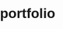 # portfolio
<!DOCTYPE html>
<html lang="en">
<head>
    <meta charset="UTF-8">
    <meta name="viewport" content="width=device-width, initial-scale=1.0">
    <title>Portfolio</title>
    <style>
        body {
            font-family: Arial, sans-serif;
            margin: 0;
            padding: 0;
            box-sizing: border-box;
        }

        header {
            background-color: #4CAF50;
            color: white;
            padding: 20px;
            text-align: center;
        }

        nav {
            display: flex;
            justify-content: center;
            background-color: #333;
        }

        nav a {
            color: white;
            text-decoration: none;
            padding: 14px 20px;
            display: block;
        }

        nav a:hover {
            background-color: #575757;
        }

        .hero {
            background-color: #f4f4f4;
            padding: 60px 20px;
            text-align: center;
        }

        .hero h1 {
            margin-bottom: 20px;
            font-size: 2.5em;
        }

        .hero p {
            font-size: 1.2em;
            color: #555;
        }

        .sections {
            display: flex;
            flex-direction: column;
            gap: 40px;
            padding: 20px;
            align-items: center;
        }

        .section {
            background-color: #ddd;
            border-radius: 8px;
            padding: 20px;
            width: 80%;
            box-shadow: 0 2px 5px rgba(0, 0, 0, 0.2);
        }

        .section h2 {
            margin-bottom: 10px;
            color: #333;
        }

        .section p {
            color: #666;
        }

        footer {
            background-color: #333;
            color: white;
            text-align: center;
            padding: 10px;
            margin-top: 20px;
        }

        .about img {
            max-width: 150px;
            border-radius: 50%;
            margin-bottom: 20px;
        }

        .skills ul {
            list-style: none;
            padding: 0;
        }

        .skills ul li {
            background: #4CAF50;
            color: white;
            margin: 5px 0;
            padding: 10px;
            border-radius: 5px;
        }

        .projects img {
            max-width: 100%;
            border-radius: 8px;
        }

        .resume a {
            display: inline-block;
            background-color: #4CAF50;
            color: white;
            padding: 10px 20px;
            text-decoration: none;
            border-radius: 5px;
        }

        .resume a:hover {
            background-color: #45a049;
        }

        @media (max-width: 768px) {
            .section {
                width: 100%;
            }
        }
    </style>
</head>
<body>
    <header>
        <h1>Suraj Tripathi</h1>
        <p>Creative Developer & Designer</p>
    </header>
    <nav>
        <a href="#about">About</a>
        <a href="#skills">Skills</a>
        <a href="#projects">Projects</a>
        <a href="#resume">Resume</a>
        <a href="#contact">Contact</a>
    </nav>
    <div class="hero">
        <h1>Welcome to My Portfolio</h1>
        <p>Discover my work, skills, and passion for development and design.</p>
    </div>
    <div class="sections">
        <div class="section about" id="about">
            <h2>About Me</h2>
            <img src="https://via.placeholder.com/150" alt="Suraj Tripathi">
            <p>Hi, I'm Suraj, a creative developer with a passion for building visually appealing and user-friendly websites. With expertise in HTML, CSS, and JavaScript, I bring ideas to life.</p>
        </div>
        <div class="section skills" id="skills">
            <h2>Skills</h2>
            <ul>
                <li>HTML & CSS</li>
                <li>JavaScript</li>
                <li>Responsive Design</li>
                <li>UI/UX Design</li>
                <li>Version Control (Git)</li>
            </ul>
        </div>
        <div class="section projects" id="projects">
            <h2>Projects</h2>
            <p>Here are some of my recent projects:</p>
            <img src="https://via.placeholder.com/300" alt="Project Image">
            <p><strong>Project 1:</strong> Portfolio Website </p>
            <img src=""C:\Users\SURAJ TRIPATHI\OneDrive\Desktop\WhatsApp Image 2024-12-15 at 00.16.31_283df6ec.jpg" alt="Project Image">
            <p><strong>Project 2:</strong> calculater</p>
        </div>
        <div class="section resume" id="resume">
            <h2>Resume</h2>
            <p>Download my resume to learn more about my experience and qualifications.</p>
            <a href="https://drive.google.com/file/d/1JUx9gBufSVF8mQbjCqPwjdPAfbflS7K6/view?usp=drivesdk" download>Download Resume</a>
        </div>
        <div class="section contact" id="contact">
            <h2>Contact</h2>
            <p>Email: surajtripathi7254@gmail.com</p>
            <p>Phone: 8303003824</p>
        </div>
    </div>
    <footer>
        <p>&copy; 2024 Suraj Tripathi. All rights reserved.</p>
    </footer>
</body>
</html>

